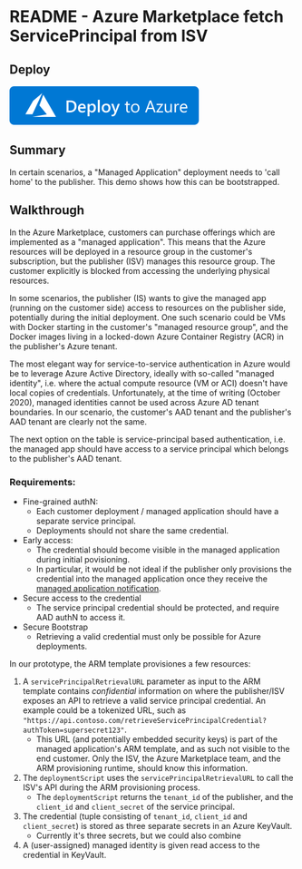 
# README - Azure Marketplace fetch ServicePrincipal from ISV

## Deploy

[![Deploy To Azure](https://raw.githubusercontent.com/Azure/azure-quickstart-templates/master/1-CONTRIBUTION-GUIDE/images/deploytoazure.svg?sanitize=true)](https://portal.azure.com/#create/Microsoft.Template/uri/https%3A%2F%2Fraw.githubusercontent.com%2Fchgeuer%2Farm_marketplace_vm_delete_post_deploy%2Fmain%2FazureMarketplaceFetchServicePrincipalFromISV%2FmainTemplate.json) 

## Summary

In certain scenarios, a "Managed Application" deployment needs to 'call home' to the publisher. This demo shows how this can be bootstrapped.

## Walkthrough

In the Azure Marketplace, customers can purchase offerings which are implemented as a "managed application". 
This means that the Azure resources will be deployed in a resource group in the customer's subscription, but the publisher (ISV) manages this resource group.
The customer explicitly is blocked from accessing the underlying physical resources.

In some scenarios, the publisher (IS) wants to give the managed app (running on the customer side) access to resources on the publisher side, potentially during the initial deployment.
One such scenario could be VMs with Docker starting in the customer's "managed resource group", and the Docker images living in a locked-down Azure Container Registry (ACR) in the publisher's Azure tenant.

The most elegant way for service-to-service authentication in Azure would be to leverage Azure Active Directory, ideally with so-called "managed identity", i.e. where the actual compute resource (VM or ACI) doesn't have local copies of credentials. 
Unfortunately, at the time of writing (October 2020), managed identities cannot be used across Azure AD tenant boundaries. 
In our scenario, the customer's AAD tenant and the publisher's AAD tenant are clearly not the same.

The next option on the table is service-principal based authentication, i.e. the managed app should have access to a service principal which belongs to the publisher's AAD tenant.

### Requirements: 

- Fine-grained authN:
  - Each customer deployment / managed application should have a separate service principal. 
  - Deployments should not share the same credential.
- Early access:
  - The credential should become visible in the managed application during initial povisioning. 
  - In particular, it would be not ideal if the publisher only provisions the credential into the managed application once they receive the [managed application notification](ManagedApplicationNotifications).
- Secure access to the credential
  - The service principal credential should be protected, and require AAD authN to access it.
- Secure Bootstrap
  - Retrieving a valid credential must only be possible for Azure deployments.

In our prototype, the ARM template provisiones a few resources:

1. A `servicePrincipalRetrievalURL` parameter as input to the ARM template contains *confidential* information on where the publisher/ISV exposes an API to retrieve a valid service principal credential. An example could be a tokenized URL, such as `"https://api.contoso.com/retrieveServicePrincipalCredential?authToken=supersecret123"`. 
   - This URL (and potentially embedded security keys) is part of the managed application's ARM template, and as such not visible to the end customer. 
     Only the ISV, the Azure Marketplace team, and the ARM provisioning runtime, should know this information.
2. The `deploymentScript` uses the `servicePrincipalRetrievalURL` to call the ISV's API during the ARM provisioning process.
   - The `deploymentScript` returns the `tenant_id` of the publisher, and the `client_id` and `client_secret` of the service principal.
3. The credential (tuple consisting of `tenant_id`, `client_id` and `client_secret`) is stored as three separate secrets in an Azure KeyVault.
   - Currently it's three secrets, but we could also combine
4. A (user-assigned) managed identity is given read access to the credential in KeyVault. 







[ManagedApplicationNotifications]: https://docs.microsoft.com/en-us/azure/azure-resource-manager/managed-applications/publish-notifications